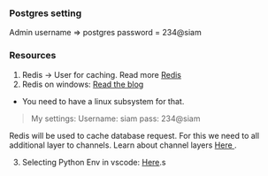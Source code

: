 ### Postgres setting 
Admin username => postgres
password = 234@siam

### Resources
1. Redis -> User for caching. Read more <a href="https://codeburst.io/redis-what-and-why-d52b6829813">Redis</a>
2. Redis on windows: <a href="https://redislabs.com/blog/redis-on-windows-10/">Read the blog</a>
- You need to have a linux subsystem for that.
>My settings: Username: siam   pass: 234@siam

Redis will be used to cache database request. For this we need to all additional layer to channels. Learn about channel layers <a href="https://channels.readthedocs.io/en/latest/topics/channel_layers.html"> Here </a>.

3. Selecting Python Env in vscode: <a href="https://code.visualstudio.com/docs/python/environments">Here</a>.s